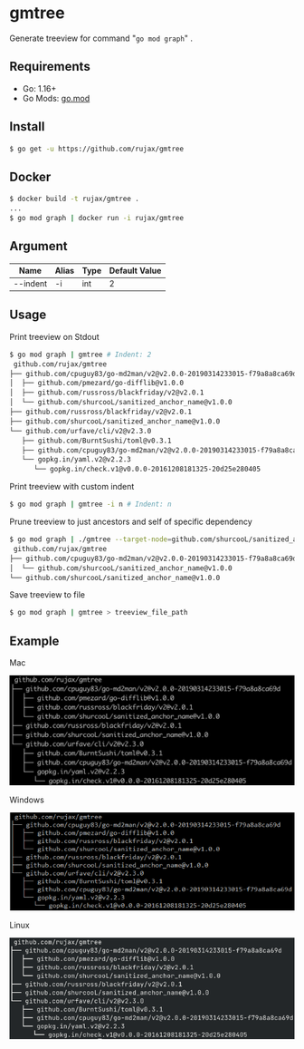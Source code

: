 # gmtree

Generate treeview for command "`go mod graph`" .

## Requirements

* Go: 1.16+
* Go Mods: [go.mod](go.mod)

## Install

```bash
$ go get -u https://github.com/rujax/gmtree
```

## Docker

```bash
$ docker build -t rujax/gmtree .
...
$ go mod graph | docker run -i rujax/gmtree
```

## Argument

| Name | Alias | Type | Default Value |
| --- | --- | --- | --- |
| --indent | -i | int | 2 |

## Usage

Print treeview on Stdout

```bash
$ go mod graph | gmtree # Indent: 2
 github.com/rujax/gmtree
├── github.com/cpuguy83/go-md2man/v2@v2.0.0-20190314233015-f79a8a8ca69d
│  ├── github.com/pmezard/go-difflib@v1.0.0
│  ├── github.com/russross/blackfriday/v2@v2.0.1
│  └── github.com/shurcooL/sanitized_anchor_name@v1.0.0
├── github.com/russross/blackfriday/v2@v2.0.1
├── github.com/shurcooL/sanitized_anchor_name@v1.0.0
└── github.com/urfave/cli/v2@v2.3.0
   ├── github.com/BurntSushi/toml@v0.3.1
   ├── github.com/cpuguy83/go-md2man/v2@v2.0.0-20190314233015-f79a8a8ca69d
   └── gopkg.in/yaml.v2@v2.2.3
      └── gopkg.in/check.v1@v0.0.0-20161208181325-20d25e280405
```

Print treeview with custom indent
```bash
$ go mod graph | gmtree -i n # Indent: n
```

Prune treeview to just ancestors and self of specific dependency

```bash
$ go mod graph | ./gmtree --target-node=github.com/shurcooL/sanitized_anchor_name@v1.0.0
 github.com/rujax/gmtree
├── github.com/cpuguy83/go-md2man/v2@v2.0.0-20190314233015-f79a8a8ca69d
│  └── github.com/shurcooL/sanitized_anchor_name@v1.0.0
└── github.com/shurcooL/sanitized_anchor_name@v1.0.0
```

Save treeview to file

```bash
$ go mod graph | gmtree > treeview_file_path
```


## Example

Mac

![example_mac.png](example_mac.png)

Windows

![example_windows.png](example_windows.png)

Linux

![example_linux.png](example_linux.png)

